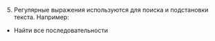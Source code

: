 5) Регулярные выражения используются для поиска и подстановки текста. Например: 
- Найти все последовательности
